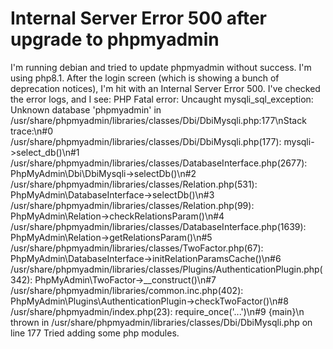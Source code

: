 
# Internal Server Error 500 after upgrade to phpmyadmin

I'm running debian and tried to update phpmyadmin without success.  I'm using php8.1.
After the login screen (which is showing a bunch of deprecation notices), I'm hit with an Internal Server Error 500.  I've checked the error logs, and I see:
PHP Fatal error:  Uncaught mysqli_sql_exception: Unknown database 'phpmyadmin' in /usr/share/phpmyadmin/libraries/classes/Dbi/DbiMysqli.php:177\nStack trace:\n#0 /usr/share/phpmyadmin/libraries/classes/Dbi/DbiMysqli.php(177): mysqli->select_db()\n#1 /usr/share/phpmyadmin/libraries/classes/DatabaseInterface.php(2677): PhpMyAdmin\Dbi\DbiMysqli->selectDb()\n#2 /usr/share/phpmyadmin/libraries/classes/Relation.php(531): PhpMyAdmin\DatabaseInterface->selectDb()\n#3 /usr/share/phpmyadmin/libraries/classes/Relation.php(99): PhpMyAdmin\Relation->checkRelationsParam()\n#4 /usr/share/phpmyadmin/libraries/classes/DatabaseInterface.php(1639): PhpMyAdmin\Relation->getRelationsParam()\n#5 /usr/share/phpmyadmin/libraries/classes/TwoFactor.php(67): PhpMyAdmin\DatabaseInterface->initRelationParamsCache()\n#6 /usr/share/phpmyadmin/libraries/classes/Plugins/AuthenticationPlugin.php(342): PhpMyAdmin\TwoFactor->__construct()\n#7 /usr/share/phpmyadmin/libraries/common.inc.php(402): PhpMyAdmin\Plugins\AuthenticationPlugin->checkTwoFactor()\n#8 /usr/share/phpmyadmin/index.php(23): require_once('...')\n#9 {main}\n  thrown in /usr/share/phpmyadmin/libraries/classes/Dbi/DbiMysqli.php on line 177
Tried adding some php modules.

        